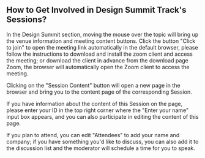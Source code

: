 ## How to Get Involved in Design Summit Track's Sessions?
In the Design Summit section, moving the mouse over the topic will bring up the venue information and meeting content buttons. Click the button "Click to join" to open the meeting link automatically in the default browser, please follow the instructions to download and install the zoom client and access the meeting; or download the client in advance from the download page Zoom, the browser will automatically open the Zoom client to access the meeting.

Clicking on the "Session Content" button will open a new page in the browser and bring you to the content page of the corresponding Session.

If you have information about the content of this Session on the page, please enter your ID in the top right corner where the "Enter your name" input box appears, and you can also participate in editing the content of this page.

If you plan to attend, you can edit "Attendees" to add your name and company; if you have something you'd like to discuss, you can also add it to the discussion list and the moderator will schedule a time for you to speak.